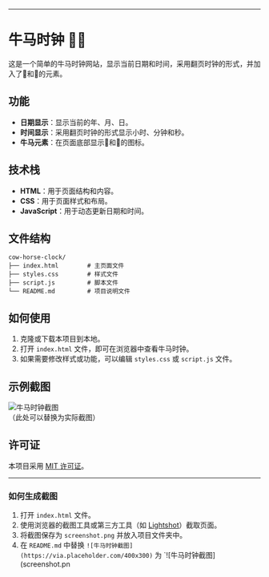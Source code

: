 

---

# 牛马时钟 🐂🐎

这是一个简单的牛马时钟网站，显示当前日期和时间，采用翻页时钟的形式，并加入了🐂和🐎的元素。

## 功能

- **日期显示**：显示当前的年、月、日。
- **时间显示**：采用翻页时钟的形式显示小时、分钟和秒。
- **牛马元素**：在页面底部显示🐂和🐎的图标。

## 技术栈

- **HTML**：用于页面结构和内容。
- **CSS**：用于页面样式和布局。
- **JavaScript**：用于动态更新日期和时间。

## 文件结构

```
cow-horse-clock/
├── index.html        # 主页面文件
├── styles.css        # 样式文件
├── script.js         # 脚本文件
└── README.md         # 项目说明文件
```

## 如何使用

1. 克隆或下载本项目到本地。
2. 打开 `index.html` 文件，即可在浏览器中查看牛马时钟。
3. 如果需要修改样式或功能，可以编辑 `styles.css` 或 `script.js` 文件。

## 示例截图

![牛马时钟截图](https://via.placeholder.com/400x300)  
（此处可以替换为实际截图）

## 许可证

本项目采用 [MIT 许可证](LICENSE)。

---

### 如何生成截图

1. 打开 `index.html` 文件。
2. 使用浏览器的截图工具或第三方工具（如 [Lightshot](https://app.prntscr.com/)）截取页面。
3. 将截图保存为 `screenshot.png` 并放入项目文件夹中。
4. 在 `README.md` 中替换 `![牛马时钟截图](https://via.placeholder.com/400x300)` 为 `![牛马时钟截图](screenshot.pn
